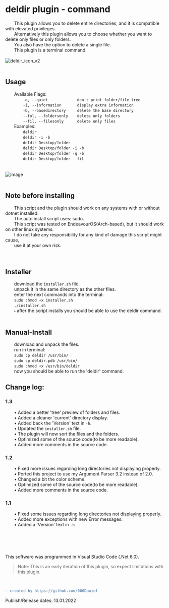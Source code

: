 # deldir plugin - command
    This plugin allows you to delete entire directories, and it is compatible with elevated privileges. <br />
    Alternatively this plugin allows you to choose whether you want to delete only files or only folders. <br />
    You also have the option to delete a single file. <br />
    This plugin is a terminal command. <br />
<br />
![deldir_icon_v2](https://user-images.githubusercontent.com/90350173/152388050-206c530a-65b7-46fe-8320-337451f9b3b1.png)
<br />
<br />
## Usage
    Available Flags: <br />
        `-q, --quiet             don't print folder/file tree` <br />
        `-i, --information       display extra information` <br />
        `-b, --basedirectory     delete the base directory` <br />
        `--fol, --foldersonly    delete only folders` <br />
        `--fil, --filesonly      delete only files` <br />
    Examples: <br />
        `deldir` <br />
        `deldir -i -b` <br />
        `deldir Desktop/folder` <br />
        `deldir Desktop/folder -i -b` <br />
        `deldir Desktop/folder -q -b` <br />
        `deldir Desktop/folder --fil` <br />
<br />
<br />
![image](https://user-images.githubusercontent.com/90350173/152392515-d915103a-a575-4366-92db-58d03ec2c0a2.png)
<br />
<br />
## Note before installing
    This script and the plugin should work on any systems with or without dotnet installed. <br />
    The auto install script uses: sudo. <br />
    This script was tested on EndeavourOS(Arch-based), but it should work on other linux systems. <br />
    I do not take any responsibility for any kind of damage this script might cause, <br />
    use it at your own risk.<br />
<br />
<br />
## Installer
    download the `installer.sh` file.<br />
    unpack it in the same directory as the other files. <br />
    enter the next commands into the terminal: <br />
    `sudo chmod +x installer.sh`<br />
    `./installer.sh`<br />
    🞄 after the script installs you should be able to use the deldir command.<br />
<br />
## Manual-Install
    download and unpack the files.<br />
    run in terminal: <br />
    `sudo cp deldir /usr/bin/` <br />
    `sudo cp deldir.pdb /usr/bin/` <br />
    `sudo chmod +x /usr/bin/deldir` <br />
    now you should be able to run the 'deldir' command. <br />
## Change log:
### 1.3
    • Added a better 'tree' preview of folders and files. <br />
    • Added a cleaner 'current' directory display. <br />
    • Added back the 'Version' text in `-h`. <br />
    • Updated the `installer.sh` file. <br />
    • The plugin will now sort the files and the folders. <br />
    • Optimized some of the source code(to be more readable). <br />
    • Added more comments in the source code. <br />
### 1.2
    • Fixed more issues regarding long directories not displaying properly. <br />
    • Ported this project to use my Argument Parser 3.2 instead of 2.0. <br />
    • Changed a bit the color scheme. <br />
    • Optimized some of the source code(to be more readable). <br />
    • Added more comments in the source code. <br />
### 1.1
    • Fixed some issues regarding long directories not displaying properly. <br />
    • Added more exceptions with new Error messages. <br />
    • Added a 'Version' text in `-h` <br />
<br />
<br />
<br />
<br />
<br />
This software was programmed in Visual Studio Code (.Net 6.0).
> Note: This is an early iteration of this plugin, so expect limitations with this plugin.
<br />

```diff
- created by https://github.com/000Daniel
```
Publish/Release dates: 13.01.2022 <br />
